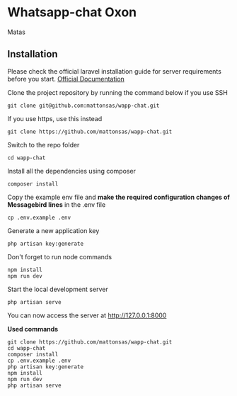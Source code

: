 # Whatsapp-chat Oxon
Matas

## Installation

Please check the official laravel installation guide for server requirements before you start. [Official Documentation](https://laravel.com/docs/5.6/installation#installation)


Clone the project repository by running the command below if you use SSH

```
git clone git@github.com:mattonsas/wapp-chat.git
```

If you use https, use this instead

```
git clone https://github.com/mattonsas/wapp-chat.git
```

Switch to the repo folder

```
cd wapp-chat
```

Install all the dependencies using composer

```
composer install
```

Copy the example env file and **make the required configuration changes of Messagebird lines** in the .env file

```
cp .env.example .env
```

Generate a new application key

```
php artisan key:generate
```

Don't forget to run node commands

```
npm install
npm run dev
```

Start the local development server

```
php artisan serve
```

You can now access the server at http://127.0.0.1:8000

**Used commands**

```
git clone https://github.com/mattonsas/wapp-chat.git
cd wapp-chat
composer install
cp .env.example .env
php artisan key:generate
npm install
npm run dev
php artisan serve 
```
